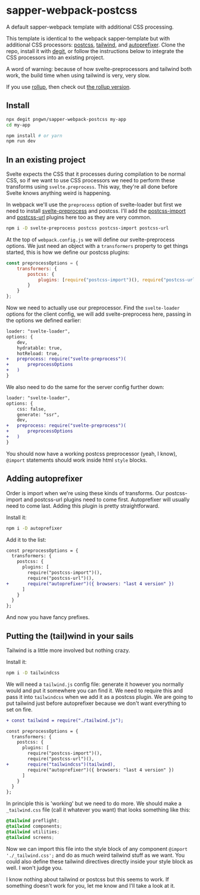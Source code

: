 # sapper-webpack-postcss

A default sapper-webpack template with additional CSS processing.

This template is identical to the webpack sapper-template but with additional CSS processors: [postcss](https://postcss.org/), [tailwind](https://tailwindcss.com/), and [autoprefixer](https://autoprefixer.github.io/). Clone the repo, install it with [degit](https://github.com/Rich-Harris/degit), or follow the instructions below to integrate the CSS processors into an existing project.

A word of warning: because of how svelte-preprocessors and tailwind both work, the build time when using tailwind is very, very slow.

If you use [rollup](https://rollupjs.org/), then check out [the rollup version](https://github.com/pngwn/sapper-rollup-postcss).

## Install

```bash
npx degit pngwn/sapper-webpack-postcss my-app
cd my-app
```

```bash
npm install # or yarn
npm run dev
```

## In an existing project

Svelte expects the CSS that it processes during compilation to be normal CSS, so if we want to use CSS processors we need to perform these transforms using `svelte.preprocess`. This way, they're all done before Svelte knows anything weird is happening.

In webpack we'll use the `preprocess` option of svelte-loader but first we need to install [svelte-preprocess](https://github.com/kaisermann/svelte-preprocess#readme) and postcss. I'll add the [postcss-import](https://github.com/postcss/postcss-import) and [postcss-url](https://github.com/postcss/postcss-url) plugins here too as they are very common.

```bash
npm i -D svelte-preprocess postcss postcss-import postcss-url
```

At the top of `webpack.config.js` we will define our svelte-preprocess options. We just need an object with a `transformers` property to get things started, this is how we define our postcss plugins:

```js
const preprocessOptions = {
    transformers: {
        postcss: {
            plugins: [require("postcss-import")(), require("postcss-url")()]
        }
    }
};
```

Now we need to actually use our preprocessor. Find the `svelte-loader` options for the client config, we will add svelte-preprocess here, passing in the options we defined earlier:

```diff
loader: "svelte-loader",
options: {
    dev,
    hydratable: true,
    hotReload: true,
+   preprocess: require("svelte-preprocess")(
+       preprocessOptions
+   )
}
```

We also need to do the same for the server config further down:

```diff
loader: "svelte-loader",
options: {
    css: false,
    generate: "ssr",
    dev,
+   preprocess: require("svelte-preprocess")(
+       preprocessOptions
+   )
}
```

You should now have a working postcss preprocessor (yeah, I know), `@import` statements should work inside html `style` blocks.

## Adding autoprefixer

Order is import when we're using these kinds of transforms. Our postcss-import and postcss-url plugins need to come first. Autoprefixer will usually need to come last. Adding this plugin is pretty straightforward.

Install it:

```bash
npm i -D autoprefixer
```

Add it to the list:

```diff
const preprocessOptions = {
  transformers: {
    postcss: {
      plugins: [
        require("postcss-import")(),
        require("postcss-url")(),
+       require("autoprefixer")({ browsers: "last 4 version" })
      ]
    }
  }
};
```

And now you have fancy prefixes.

## Putting the (tail)wind in your sails

Tailwind is a little more involved but nothing crazy.

Install it:

```bash
npm i -D tailwindcss
```

We will need a `tailwind.js` config file: generate it however you normally would and put it somewhere you can find it. We need to require this and pass it into `tailwindcss` when we add it as a postcss plugin. We are going to put tailwind just before autoprefixer because we don't want everything to set on fire.

```diff
+ const tailwind = require("./tailwind.js");

const preprocessOptions = {
  transformers: {
    postcss: {
      plugins: [
        require("postcss-import")(),
        require("postcss-url")(),
+       require("tailwindcss")(tailwind),
        require("autoprefixer")({ browsers: "last 4 version" })
      ]
    }
  }
};
```

In principle this is 'working' but we need to do more. We should make a `_tailwind.css` file (call it whatever you want) that looks something like this:

```css
@tailwind preflight;
@tailwind components;
@tailwind utilities;
@tailwind screens;
```

Now we can import this file into the style block of any component `@import './_tailwind.css';` and do as much weird tailwind stuff as we want. You could also define these tailwind directives directly inside your style block as well. I won't judge you.

I know nothing about tailwind or postcss but this seems to work. If something doesn't work for you, let me know and I'll take a look at it.
